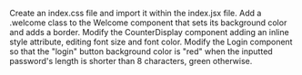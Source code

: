 Create an index.css file and import it within the index.jsx file.
Add a .welcome class to the Welcome component that sets its background color and adds a border.
Modify the CounterDisplay component adding an inline style attribute, editing font size and font color.
Modify the Login component so that the "login" button background color is "red" when the inputted password's length is shorter than 8 characters, green otherwise.
